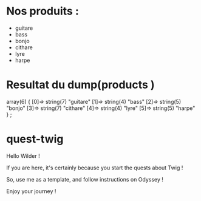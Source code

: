 # Nos produits :
- guitare
- bass
- bonjo
- cithare
- lyre
- harpe

# Resultat du dump(products )
array(6) { [0]=> string(7) "guitare" [1]=> string(4) "bass" [2]=> string(5) "bonjo" [3]=> string(7) "cithare" [4]=> string(4) "lyre" [5]=> string(5) "harpe" } ;

# quest-twig

Hello Wilder !

If you are here, it's certainly because you start the quests about Twig !

So, use me as a template, and follow instructions on Odyssey !

Enjoy your journey !
